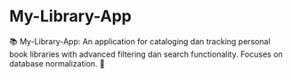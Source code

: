 # My-Library-App
📚 My-Library-App: An application for cataloging dan tracking personal book libraries with advanced filtering dan search functionality. Focuses on database normalization. 🔖
